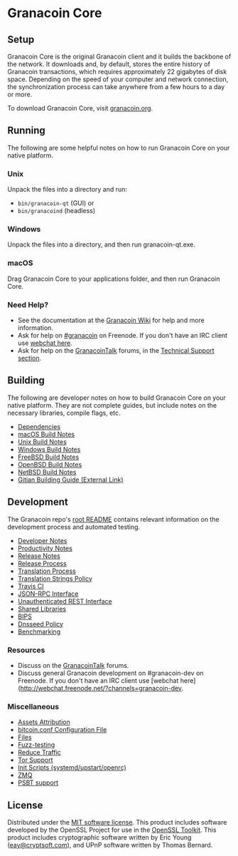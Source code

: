 Granacoin Core
=============

Setup
---------------------
Granacoin Core is the original Granacoin client and it builds the backbone of the network. It downloads and, by default, stores the entire history of Granacoin transactions, which requires approximately 22 gigabytes of disk space. Depending on the speed of your computer and network connection, the synchronization process can take anywhere from a few hours to a day or more.

To download Granacoin Core, visit [granacoin.org](https://granacoin.org/).

Running
---------------------
The following are some helpful notes on how to run Granacoin Core on your native platform.

### Unix

Unpack the files into a directory and run:

- `bin/granacoin-qt` (GUI) or
- `bin/granacoind` (headless)

### Windows

Unpack the files into a directory, and then run granacoin-qt.exe.

### macOS

Drag Granacoin Core to your applications folder, and then run Granacoin Core.

### Need Help?

* See the documentation at the [Granacoin Wiki](https://granacoin.info/)
for help and more information.
* Ask for help on [#granacoin](http://webchat.freenode.net?channels=granacoin) on Freenode. If you don't have an IRC client use [webchat here](http://webchat.freenode.net?channels=granacoin).
* Ask for help on the [GranacoinTalk](https://granacointalk.io/) forums, in the [Technical Support section](https://granacointalk.io/c/technical-support).

Building
---------------------
The following are developer notes on how to build Granacoin Core on your native platform. They are not complete guides, but include notes on the necessary libraries, compile flags, etc.

- [Dependencies](dependencies.md)
- [macOS Build Notes](build-osx.md)
- [Unix Build Notes](build-unix.md)
- [Windows Build Notes](build-windows.md)
- [FreeBSD Build Notes](build-freebsd.md)
- [OpenBSD Build Notes](build-openbsd.md)
- [NetBSD Build Notes](build-netbsd.md)
- [Gitian Building Guide (External Link)](https://github.com/bitcoin-core/docs/blob/master/gitian-building.md)

Development
---------------------
The Granacoin repo's [root README](/README.md) contains relevant information on the development process and automated testing.

- [Developer Notes](developer-notes.md)
- [Productivity Notes](productivity.md)
- [Release Notes](release-notes.md)
- [Release Process](release-process.md)
- [Translation Process](translation_process.md)
- [Translation Strings Policy](translation_strings_policy.md)
- [Travis CI](travis-ci.md)
- [JSON-RPC Interface](JSON-RPC-interface.md)
- [Unauthenticated REST Interface](REST-interface.md)
- [Shared Libraries](shared-libraries.md)
- [BIPS](bips.md)
- [Dnsseed Policy](dnsseed-policy.md)
- [Benchmarking](benchmarking.md)

### Resources
* Discuss on the [GranacoinTalk](https://granacointalk.io/) forums.
* Discuss general Granacoin development on #granacoin-dev on Freenode. If you don't have an IRC client use [webchat here](http://webchat.freenode.net/?channels=granacoin-dev.

### Miscellaneous
- [Assets Attribution](assets-attribution.md)
- [bitcoin.conf Configuration File](bitcoin-conf.md)
- [Files](files.md)
- [Fuzz-testing](fuzzing.md)
- [Reduce Traffic](reduce-traffic.md)
- [Tor Support](tor.md)
- [Init Scripts (systemd/upstart/openrc)](init.md)
- [ZMQ](zmq.md)
- [PSBT support](psbt.md)

License
---------------------
Distributed under the [MIT software license](/COPYING).
This product includes software developed by the OpenSSL Project for use in the [OpenSSL Toolkit](https://www.openssl.org/). This product includes
cryptographic software written by Eric Young ([eay@cryptsoft.com](mailto:eay@cryptsoft.com)), and UPnP software written by Thomas Bernard.
